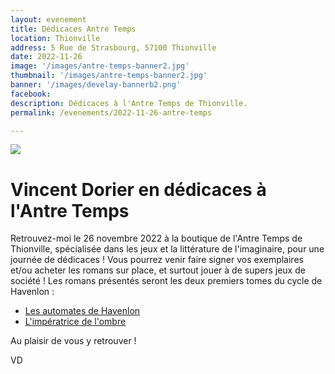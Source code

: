 ```yaml
---
layout: evenement
title: Dédicaces Antre Temps
location: Thionville
address: 5 Rue de Strasbourg, 57100 Thionville
date: 2022-11-26
image: '/images/antre-temps-banner2.jpg'
thumbnail: '/images/antre-temps-banner2.jpg'
banner: '/images/develay-bannerb2.png'
facebook:
description: Dédicaces à l'Antre Temps de Thionville.
permalink: /evenements/2022-11-26-antre-temps

---
```


![]({{page.image}})

# Vincent Dorier en dédicaces à l'Antre Temps

Retrouvez-moi le 26 novembre 2022 à la boutique de l'Antre Temps de Thionville, spécialisée dans les jeux et la littérature de l'imaginaire, pour une journée de dédicaces ! Vous pourrez venir faire signer vos exemplaires et/ou acheter les romans sur place, et surtout jouer à de supers jeux de société !
Les romans présentés seront les deux premiers tomes du cycle de Havenlon :

- [Les automates de Havenlon](https://vincentdorier.com/romans/les-automates-de-havenlon)
- [L'impératrice de l'ombre](https://vincentdorier.com/romans/l-imperatrice-de-l-ombre)

Au plaisir de vous y retrouver !
 
VD
